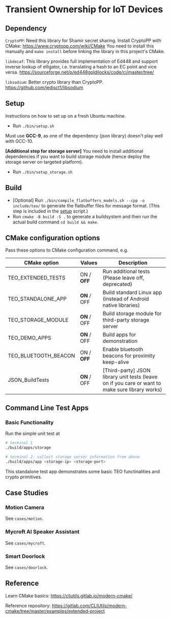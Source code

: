 # Transient Ownership for IoT Devices

## Dependency

`CryptoPP`: Need this library for Shamir secret sharing.
Install CryptoPP with CMake: https://www.cryptopp.com/wiki/CMake
You need to install this manually and `make install` before
linking the library in this project's CMake.

`libdecaf`: This library provides full implementation of Ed448 and support inverse lookup of elligator, i.e. translating a hash to an EC point and vice versa. https://sourceforge.net/p/ed448goldilocks/code/ci/master/tree/

`libsodium`: Better crypto library than CryptoPP. https://github.com/jedisct1/libsodium


## Setup

Instructions on how to set up on a fresh Ubuntu machine.

- Run `./bin/setup.sh`

Must use **GCC-9**, as one of the dependency (json library) doesn't play well with GCC-10.

**[Additional step for storage server]**
You need to install additional dependencies if you want to build storage module (hence deploy the storage server on targeted platform).

- Run `./bin/setup_storage.sh`

## Build

- [Optional] Run `./bin/compile_flatbuffers_models.sh --cpp -o include/teo/` to generate the flatbuffer files for message format. (This step is included in the [setup](#setup) script.)
- Run `cmake -B build -S .` to generate a buildsystem and then run the actual build command `cd build && make`. 

## CMake configuration options

Pass these options to CMake configuration command, e.g.

| CMake option | Values | Description |
| ------------ | ------ | ----------- |
| TEO_EXTENDED_TESTS | ON / **OFF** | Run additional tests (Please leave off, deprecated) |
| TEO_STANDALONE_APP | **ON** / OFF | Build standard Linux app (instead of Android native libraries) |
| TEO_STORAGE_MODULE | **ON** / OFF | Build storage module for third-party storage server |
| TEO_DEMO_APPS | **ON** / OFF | Build apps for demonstration |
| TEO_BLUETOOTH_BEACON | ON / **OFF** | Enable bluetooth beacons for proximity keep-alive |
| JSON_BuildTests | **ON** / OFF | [Third-party] JSON library unit tests (leave on if you care or want to make sure library works) |

## Command Line Test Apps

### Basic Functionality

Run the simple unit test at
```bash
# terminal 1
./build/apps/storage

# terminal 2: collect storage server information from above
./build/apps/app <storage-ip> <storage-port>
```
This standalone test app demonstrates some basic TEO functinalities and crypto primitives.

## Case Studies

### Motion Camera

See `cases/motion`.

### Mycroft AI Speaker Assistant

See `cases/mycroft`.

### Smart Doorlock

See `cases/doorlock`.


## Reference

Learn CMake basics: https://cliutils.gitlab.io/modern-cmake/

Reference repository: https://gitlab.com/CLIUtils/modern-cmake/tree/master/examples/extended-project

